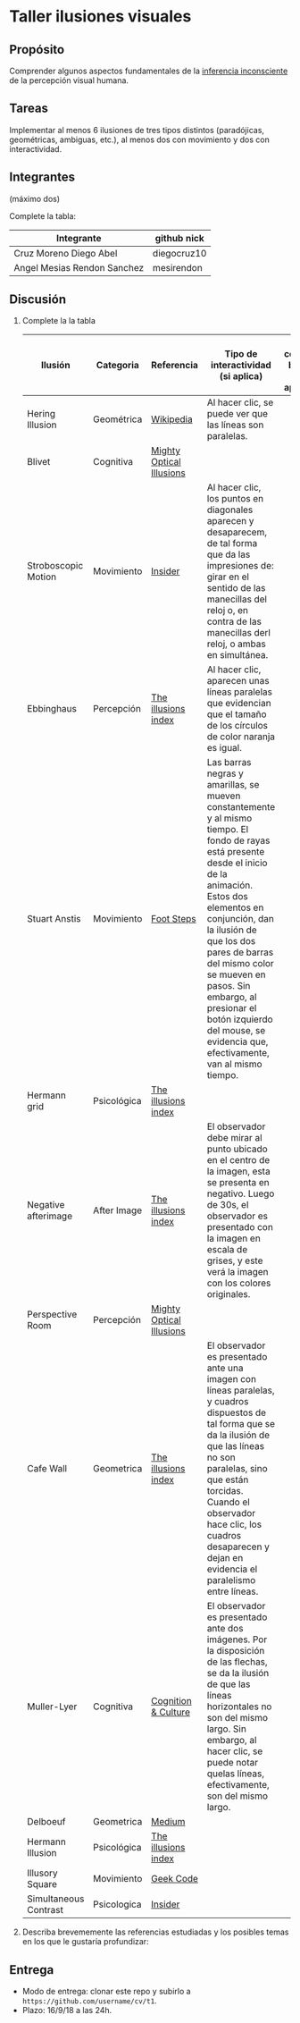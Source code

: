 # Taller ilusiones visuales

## Propósito

Comprender algunos aspectos fundamentales de la [inferencia inconsciente](https://github.com/VisualComputing/Cognitive) de la percepción visual humana.

## Tareas

Implementar al menos 6 ilusiones de tres tipos distintos (paradójicas, geométricas, ambiguas, etc.), al menos dos con movimiento y dos con interactividad.

## Integrantes
(máximo dos)

Complete la tabla:

| Integrante | github nick |
|------------|-------------|
|Cruz Moreno Diego Abel|diegocruz10|
|Angel Mesias Rendon Sanchez|mesirendon|

## Discusión

<ol>
<li>Complete la la tabla

| Ilusión | Categoria | Referencia | Tipo de interactividad (si aplica) | URL código base (si aplica) |
|---------|-----------|------------|------------------------------------|-----------------------------|
|Hering Illusion|Geométrica|[Wikipedia](https://en.wikipedia.org/wiki/Hering_illusion)|Al hacer clic, se puede ver que las líneas son paralelas.||
|Blivet|Cognitiva|[Mighty Optical Illusions](https://www.moillusions.com/blivet-devils-fork-illusion-collecton/)|||
|Stroboscopic Motion|Movimiento|[Insider](https://www.thisisinsider.com/optical-illusion-four-dots-2018-1)|Al hacer clic, los puntos en diagonales aparecen y desaparecem, de tal forma que da las impresiones de: girar en el sentido de las manecillas del reloj o, en contra de las manecillas derl reloj, o ambas en simultánea.||
|Ebbinghaus|Percepción|[The illusions index](https://www.illusionsindex.org/ir/ebbinghaus-illusion)|Al hacer clic, aparecen unas líneas paralelas que evidencian que el tamaño de los círculos de color naranja es igual.||
|Stuart Anstis|Movimiento|[Foot Steps](http://anstislab.ucsd.edu/2012/11/19/footsteps/)|Las barras negras y amarillas, se mueven constantemente y al mismo tiempo. El fondo de rayas está presente desde el inicio de la animación. Estos dos elementos en conjunción, dan la ilusión de que los dos pares de barras del mismo color se mueven en pasos. Sin embargo, al presionar el botón izquierdo del mouse, se evidencia que, efectivamente, van al mismo tiempo.||
|Hermann grid|Psicológica|[The illusions index](https://www.illusionsindex.org/i/hermann-grid)|||
|Negative afterimage|After Image|[The illusions index](https://www.illusionsindex.org/ir/negative-afterimages)|El observador debe mirar al punto ubicado en el centro de la imagen, esta se presenta en negativo. Luego de 30s, el observador es presentado con la imagen en escala de grises, y este verá la imagen con los colores originales.||
|Perspective Room|Percepción|[Mighty Optical Illusions](https://www.moillusions.com/monsters-illusion/)|||
|Cafe Wall|Geometrica|[The illusions index](https://www.illusionsindex.org/i/cafe-wall-illusion)|El observador es presentado ante una imagen con líneas paralelas, y cuadros dispuestos de tal forma que se da la ilusión de que las líneas no son paralelas, sino que están torcidas. Cuando el observador hace clic, los cuadros desaparecen y dejan en evidencia el paralelismo entre líneas.||
|Muller-Lyer|Cognitiva|[Cognition & Culture](http://cognitionandculture.net/blog/simons-blog/culture-and-perception-part-ii-the-muller-lyer-illusion)|El observador es presentado ante dos imágenes. Por la disposición de las flechas, se da la ilusión de que las líneas horizontales no son del mismo largo. Sin embargo, al hacer clic, se puede notar quelas líneas, efectivamente, son del mismo largo.||
|Delboeuf|Geometrica|[Medium](https://medium.com/@ehardtlauren/optical-illusions-in-everyday-life-c72b746fca4e)|||
|Hermann Illusion|Psicológica|[The illusions index](https://www.illusionsindex.org/i/hermann-grid)|||
|Illusory Square|Movimiento|[Geek Code](https://www.geek.com/news/10-astonishing-optical-illusion-gifs-1575117/)|||
|Simultaneous Contrast|Psicologica|[Insider](https://www.thisisinsider.com/optical-illusion-paper-color-gradient-2018-8)|||
</li>

<li>Describa brevememente las referencias estudiadas y los posibles temas en los que le gustaría profundizar:
</li>
</ol>


## Entrega

* Modo de entrega: clonar este repo y subirlo a `https://github.com/username/cv/t1`.
* Plazo: 16/9/18 a las 24h.
